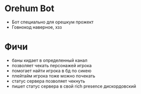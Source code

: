 # Orehum Bot
- Бот специально для орешкум прожект
- Говнокод наверное, хзз
# Фичи
- баны кидает в определенный канал
- позволяет чекать персонажей игрока
- помогает найти игрока в бд по сикею
- плейтайм игрока тоже можно почекать
- статус сервера позволяет чекнуть
- пишет статус сервера в свой rich presence дискордовский
